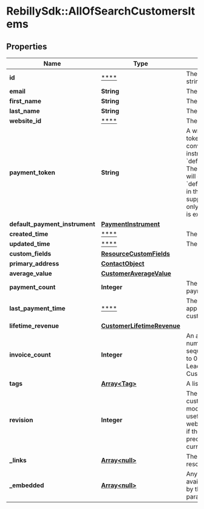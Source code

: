 # RebillySdk::AllOfSearchCustomersItems

## Properties
Name | Type | Description | Notes
------------ | ------------- | ------------- | -------------
**id** | [****](.md) | The customer identifier string. | [optional] 
**email** | **String** | The customer&#x27;s email. | [optional] 
**first_name** | **String** | The customer&#x27;s first name. | [optional] 
**last_name** | **String** | The customer&#x27;s last name. | [optional] 
**website_id** | [****](.md) | The website&#x27;s ID. | [optional] 
**payment_token** | **String** | A write-only payment token; if supplied, it will be converted into a payment instrument and be set as the &#x60;defaultPaymentInstrument&#x60;. The value of this property will override the &#x60;defaultPaymentInstrument&#x60; in the case that both are supplied. The token may only be used once before it is expired.  | [optional] 
**default_payment_instrument** | [**PaymentInstrument**](PaymentInstrument.md) |  | [optional] 
**created_time** | [****](.md) | The customer created time. | [optional] 
**updated_time** | [****](.md) | The customer updated time. | [optional] 
**custom_fields** | [**ResourceCustomFields**](ResourceCustomFields.md) |  | [optional] 
**primary_address** | [**ContactObject**](ContactObject.md) |  | [optional] 
**average_value** | [**CustomerAverageValue**](CustomerAverageValue.md) |  | [optional] 
**payment_count** | **Integer** | The number of approved payments for the customer. | [optional] 
**last_payment_time** | [****](.md) | The most recent time of an approved payment for the customer. | [optional] 
**lifetime_revenue** | [**CustomerLifetimeRevenue**](CustomerLifetimeRevenue.md) |  | [optional] 
**invoice_count** | **Integer** | An auto-incrementing number based on the sequence of invoices. If set to 0, then this record is a Lead, otherwise is a Customer. | [optional] 
**tags** | [**Array&lt;Tag&gt;**](Tag.md) | A list of customer&#x27;s tags. | [optional] 
**revision** | **Integer** | The number of times the customer data has been modified. The revision is useful when analyzing webhook data to determine if the change takes precedence over the current representation.  | [optional] 
**_links** | [**Array&lt;null&gt;**](.md) | The links related to resource. | [optional] 
**_embedded** | [**Array&lt;null&gt;**](.md) | Any embedded objects available that are requested by the &#x60;expand&#x60; querystring parameter. | [optional] 

